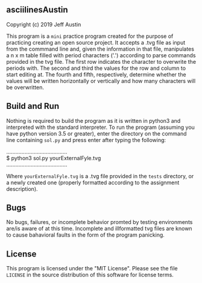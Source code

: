 ## asciilinesAustin  
Copyright (c) 2019 Jeff Austin

This program is a `mini` practice program created for the purpose of practicing creating an open source project.
It accepts a .tvg file as input from the commmand line and, given the information in that
file, manipulates a n x m table filled with period characters ('.') according to parse commands provided
in the tvg file. The first row indicates the character to overwrite the periods with. The second and third 
the values for the row and column to start editing at. The fourth and fifth, respectively, determine whether
the values will be written horizontally or vertically and how many characters will be overwritten.

## Build and Run  
Nothing is required to build the program as it is written in python3 and interpreted with the standard interpreter.
To run the program (assuming you have python version 3.5 or greater), enter the directory on the command line 
containing `sol.py` and press enter after typing the following:

........................................  
$ python3 sol.py yourExternalFyle.tvg  
........................................  

Where `yourExternalFyle.tvg` is a .tvg file provided in the `tests` directory, or a newly created one (properly formatted according to the assignment description).

## Bugs  
No bugs, failures, or incomplete behavior promted by testing environments are/is aware of at this time.
Incomplete and illformatted tvg files are known to cause bahavioral faults in the form of the program panicking.

## License  
This program is licensed under the "MIT License".  Please
see the file `LICENSE` in the source distribution of this
software for license terms.
